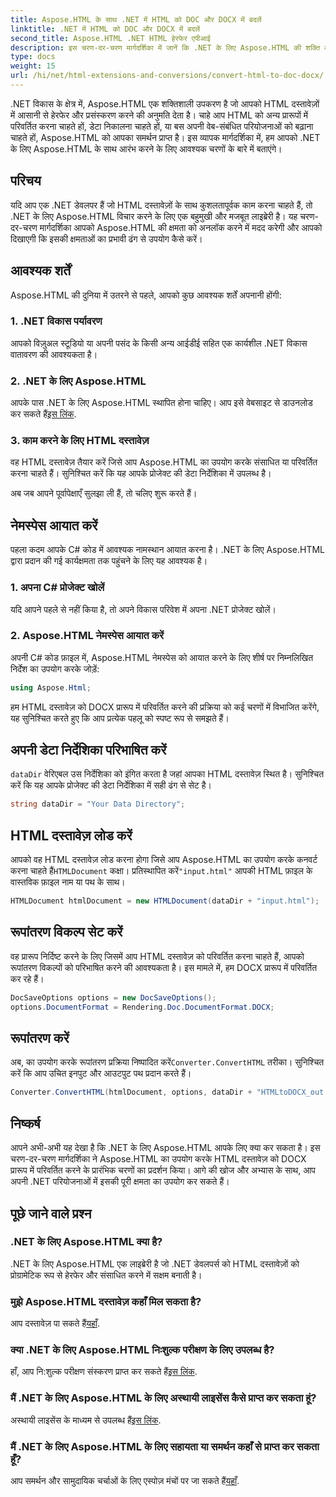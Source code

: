 ```yaml
---
title: Aspose.HTML के साथ .NET में HTML को DOC और DOCX में बदलें
linktitle: .NET में HTML को DOC और DOCX में बदलें
second_title: Aspose.HTML .NET HTML हेरफेर एपीआई
description: इस चरण-दर-चरण मार्गदर्शिका में जानें कि .NET के लिए Aspose.HTML की शक्ति का उपयोग कैसे करें। HTML को आसानी से DOCX में बदलें और अपने .NET प्रोजेक्ट को उन्नत करें। आज से शुरुआत करें!
type: docs
weight: 15
url: /hi/net/html-extensions-and-conversions/convert-html-to-doc-docx/
---
```


.NET विकास के क्षेत्र में, Aspose.HTML एक शक्तिशाली उपकरण है जो आपको HTML दस्तावेज़ों में आसानी से हेरफेर और प्रसंस्करण करने की अनुमति देता है। चाहे आप HTML को अन्य प्रारूपों में परिवर्तित करना चाहते हों, डेटा निकालना चाहते हों, या बस अपनी वेब-संबंधित परियोजनाओं को बढ़ाना चाहते हों, Aspose.HTML को आपका समर्थन प्राप्त है। इस व्यापक मार्गदर्शिका में, हम आपको .NET के लिए Aspose.HTML के साथ आरंभ करने के लिए आवश्यक चरणों के बारे में बताएंगे।

## परिचय

यदि आप एक .NET डेवलपर हैं जो HTML दस्तावेज़ों के साथ कुशलतापूर्वक काम करना चाहते हैं, तो .NET के लिए Aspose.HTML विचार करने के लिए एक बहुमुखी और मजबूत लाइब्रेरी है। यह चरण-दर-चरण मार्गदर्शिका आपको Aspose.HTML की क्षमता को अनलॉक करने में मदद करेगी और आपको दिखाएगी कि इसकी क्षमताओं का प्रभावी ढंग से उपयोग कैसे करें।

## आवश्यक शर्तें

Aspose.HTML की दुनिया में उतरने से पहले, आपको कुछ आवश्यक शर्तें अपनानी होंगी:

### 1. .NET विकास पर्यावरण

आपको विज़ुअल स्टूडियो या अपनी पसंद के किसी अन्य आईडीई सहित एक कार्यशील .NET विकास वातावरण की आवश्यकता है।

### 2. .NET के लिए Aspose.HTML

 आपके पास .NET के लिए Aspose.HTML स्थापित होना चाहिए। आप इसे वेबसाइट से डाउनलोड कर सकते हैं[इस लिंक](https://releases.aspose.com/html/net/).

### 3. काम करने के लिए HTML दस्तावेज़

वह HTML दस्तावेज़ तैयार करें जिसे आप Aspose.HTML का उपयोग करके संसाधित या परिवर्तित करना चाहते हैं। सुनिश्चित करें कि यह आपके प्रोजेक्ट की डेटा निर्देशिका में उपलब्ध है।

अब जब आपने पूर्वापेक्षाएँ सुलझा ली हैं, तो चलिए शुरू करते हैं।

## नेमस्पेस आयात करें

पहला कदम आपके C# कोड में आवश्यक नामस्थान आयात करना है। .NET के लिए Aspose.HTML द्वारा प्रदान की गई कार्यक्षमता तक पहुंचने के लिए यह आवश्यक है।

### 1. अपना C# प्रोजेक्ट खोलें

यदि आपने पहले से नहीं किया है, तो अपने विकास परिवेश में अपना .NET प्रोजेक्ट खोलें।

### 2. Aspose.HTML नेमस्पेस आयात करें

अपनी C# कोड फ़ाइल में, Aspose.HTML नेमस्पेस को आयात करने के लिए शीर्ष पर निम्नलिखित निर्देश का उपयोग करके जोड़ें:

```csharp
using Aspose.Html;
```

हम HTML दस्तावेज़ को DOCX प्रारूप में परिवर्तित करने की प्रक्रिया को कई चरणों में विभाजित करेंगे, यह सुनिश्चित करते हुए कि आप प्रत्येक पहलू को स्पष्ट रूप से समझते हैं।

## अपनी डेटा निर्देशिका परिभाषित करें

`dataDir` वेरिएबल उस निर्देशिका को इंगित करता है जहां आपका HTML दस्तावेज़ स्थित है। सुनिश्चित करें कि यह आपके प्रोजेक्ट की डेटा निर्देशिका में सही ढंग से सेट है।

```csharp
string dataDir = "Your Data Directory";
```

## HTML दस्तावेज़ लोड करें

 आपको वह HTML दस्तावेज़ लोड करना होगा जिसे आप Aspose.HTML का उपयोग करके कनवर्ट करना चाहते हैं`HTMLDocument` कक्षा। प्रतिस्थापित करें`"input.html"` आपकी HTML फ़ाइल के वास्तविक फ़ाइल नाम या पथ के साथ।

```csharp
HTMLDocument htmlDocument = new HTMLDocument(dataDir + "input.html");
```

## रूपांतरण विकल्प सेट करें

वह प्रारूप निर्दिष्ट करने के लिए जिसमें आप HTML दस्तावेज़ को परिवर्तित करना चाहते हैं, आपको रूपांतरण विकल्पों को परिभाषित करने की आवश्यकता है। इस मामले में, हम DOCX प्रारूप में परिवर्तित कर रहे हैं।

```csharp
DocSaveOptions options = new DocSaveOptions();
options.DocumentFormat = Rendering.Doc.DocumentFormat.DOCX;
```

## रूपांतरण करें

 अब, का उपयोग करके रूपांतरण प्रक्रिया निष्पादित करें`Converter.ConvertHTML` तरीका। सुनिश्चित करें कि आप उचित इनपुट और आउटपुट पथ प्रदान करते हैं।

```csharp
Converter.ConvertHTML(htmlDocument, options, dataDir + "HTMLtoDOCX_out.docx");
```

## निष्कर्ष

आपने अभी-अभी यह देखा है कि .NET के लिए Aspose.HTML आपके लिए क्या कर सकता है। इस चरण-दर-चरण मार्गदर्शिका ने Aspose.HTML का उपयोग करके HTML दस्तावेज़ को DOCX प्रारूप में परिवर्तित करने के प्रारंभिक चरणों का प्रदर्शन किया। आगे की खोज और अभ्यास के साथ, आप अपनी .NET परियोजनाओं में इसकी पूरी क्षमता का उपयोग कर सकते हैं।

## पूछे जाने वाले प्रश्न

### .NET के लिए Aspose.HTML क्या है?
.NET के लिए Aspose.HTML एक लाइब्रेरी है जो .NET डेवलपर्स को HTML दस्तावेज़ों को प्रोग्रामेटिक रूप से हेरफेर और संसाधित करने में सक्षम बनाती है।

### मुझे Aspose.HTML दस्तावेज़ कहाँ मिल सकता है?
 आप दस्तावेज़ पा सकते हैं[यहाँ](https://reference.aspose.com/html/net/).

### क्या .NET के लिए Aspose.HTML निःशुल्क परीक्षण के लिए उपलब्ध है?
 हाँ, आप नि:शुल्क परीक्षण संस्करण प्राप्त कर सकते हैं[इस लिंक](https://releases.aspose.com/).

### मैं .NET के लिए Aspose.HTML के लिए अस्थायी लाइसेंस कैसे प्राप्त कर सकता हूं?
 अस्थायी लाइसेंस के माध्यम से उपलब्ध हैं[इस लिंक](https://purchase.aspose.com/temporary-license/).

### मैं .NET के लिए Aspose.HTML के लिए सहायता या समर्थन कहाँ से प्राप्त कर सकता हूँ?
 आप समर्थन और सामुदायिक चर्चाओं के लिए एस्पोज़ मंचों पर जा सकते हैं[यहाँ](https://forum.aspose.com/).
